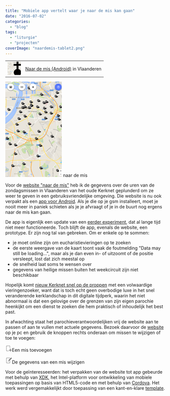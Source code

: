 ```yaml
---
title: "Mobiele app vertelt waar je naar de mis kan gaan"
date: "2016-07-02"
categories: 
  - "blog"
tags: 
  - "liturgie"
  - "projecten"
coverImage: "naardemis-tablet2.png"
---
```


<table class="widget"><tbody><tr><td><a href="https://play.google.com/store/apps/details?id=net.credomobiel.masses"><img src="images/naardemis.png" alt="naardemis" width="42" height="42"></a></td><td><a href="https://play.google.com/store/apps/details?id=net.credomobiel.masses">Naar de mis (Android)</a> in Vlaanderen</td></tr></tbody></table>

[![naardemis-phone](images/naardemis-phone-178x300.png)](https://play.google.com/store/apps/details?id=net.credomobiel.masses) naar de mis

Voor de [website "naar de mis"](/blog/kerknet-gehackt-om-naar-de-mis-te-gaan/) heb ik de gegevens over de uren van de zondagsmissen in Vlaanderen van het oude Kerknet geplunderd om ze weer te geven in een gebruiksvriendelijke omgeving. Die website is nu ook verpakt als een [app voor Android](https://play.google.com/store/apps/details?id=net.credomobiel.masses). Als je die op je gsm installeert, moet je nooit meer in paniek schieten als je je afvraagt of je in de buurt nog ergens naar de mis kan gaan.

De app is eigenlijk een update van een [eerder experiment](/blog/kan-ik-vandaag-nog-ergens-naar-de-mis/), dat al lange tijd niet meer functioneerde. Toch blijft de app, evenals de website, een prototype. Er zijn nog tal van gebreken. Om er enkele op te sommen:

- je moet online zijn om eucharistievieringen op te zoeken
- de eerste weergave van de kaart toont vaak de foutmelding "Data may still be loading…", maar als je dan even in- of uitzoomt of de positie versleept, lost dat zich meestal op
- de snelheid laat soms te wensen over
- gegevens van heilige missen buiten het weekcircuit zijn niet beschikbaar

Hopelijk komt [nieuw Kerknet snel op de proppen](/blog/nieuw-kerknet-eerste-indrukken-en-verzuchtingen/) met een volwaardige vieringenzoeker, want dat is toch echt geen overbodige luxe in het snel veranderende kerklandschap in dit digitale tijdperk, waarin het niet abnormaal is dat een gelovige over de grenzen van zijn eigen parochie heenkijkt om een dienst te zoeken die hem praktisch of inhoudelijk het best past.

In afwachting staat het parochieverantwoordelijken vrij de website aan te passen of aan te vullen met actuele gegevens. Bezoek daarvoor de [website](http://naar-de-mis.maptiming.com/) op je pc en gebruik de knoppen rechts onderaan om missen te wijzigen of toe te voegen:

![53f65306ca6d29b33fdfd24e_add.png](images/add.png)Een mis toevoegen

![53f6530ffe4702b53fc3de94_modify.png](images/modify-1.png)De gegevens van een mis wijzigen

Voor de geïnteresseerden: het verpakken van de website tot app gebeurde met behulp van [XDK](https://software.intel.com/en-us/intel-xdk), het Intel-platform voor ontwikkeling van mobiele toepassingen op basis van HTML5-code en met behulp van [Cordova](https://cordova.apache.org/). Het werk werd vergemakkelijkt door toepassing van een kant-en-klare [template](https://github.com/krisrak/html5-cordova-webapp).
